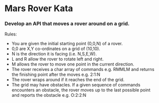 # Mars Rover Kata
### Develop an API that moves a rover around on a grid.

Rules:

- You are given the initial starting point (0,0,N) of a rover.
- 0,0 are X,Y co-ordinates on a grid of (10,10).
- N is the direction it is facing (i.e. N,S,E,W).
- L and R allow the rover to rotate left and right.
- M allows the rover to move one point in the current direction.
- The rover receives a char array of commands e.g. RMMLM and returns the finishing point after the moves e.g. 2:1:N
- The rover wraps around if it reaches the end of the grid.
- The grid may have obstacles. If a given sequence of commands encounters an obstacle, the rover moves up to the last possible point and reports the obstacle e.g. O:2:2:N
